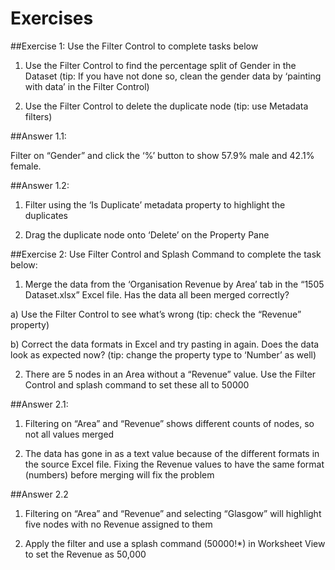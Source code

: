 # Exercises

##Exercise 1: Use the Filter Control to complete tasks below

1) Use the Filter Control to find the percentage split of Gender in the Dataset (tip: If you have not done so, clean the gender data by ‘painting with data’ in the Filter Control)

2) Use the Filter Control to delete the duplicate node (tip: use Metadata filters)

##Answer 1.1:

Filter on “Gender” and click the ‘%’ button to show 57.9% male and 42.1% female.


##Answer 1.2:

1) Filter using the ‘Is Duplicate’ metadata property to highlight the duplicates

2) Drag the duplicate node onto ‘Delete’ on the Property Pane

##Exercise 2: Use Filter Control and Splash Command to complete the task below:

1) Merge the data from the ‘Organisation Revenue by Area’ tab in the “1505 Dataset.xlsx” Excel file. Has the data all been merged correctly?

  a) Use the Filter Control to see what’s wrong (tip: check the “Revenue” property)

  b) Correct the data formats in Excel and try pasting in again. Does the data look as expected now? (tip: change the property type to ‘Number’ as well)

2) There are 5 nodes in an Area without a “Revenue” value. Use the Filter Control and splash command to set these all to 50000

##Answer 2.1:

1) Filtering on “Area” and “Revenue” shows different counts of nodes, so not all values merged

2) The data has gone in as a text value because of the different formats in the source Excel file. Fixing the Revenue values to have the same format (numbers) before merging will fix the problem

##Answer 2.2

1) Filtering on “Area” and “Revenue” and selecting “Glasgow” will highlight five nodes with no Revenue assigned to them

2) Apply the filter and use a splash command (50000!*) in Worksheet View to set the Revenue as 50,000

